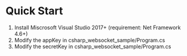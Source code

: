 # Quick Start

1. Install Miscrosoft Visual Studio 2017+ (requirement: Net Framework 4.6+)
2. Modify the appKey in csharp_websocket_sample/Program.cs
3. Modify the secretKey in csharp_websocket_sample/Program.cs